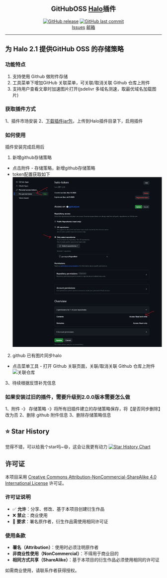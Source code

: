 <H2 align="center">GitHubOSS <a href="https://github.com/halo-dev/halo#">Halo</a>插件</H2>

<p align="center">
<a href="https://github.com/guicaiyue/plugin-githuboss/releases"><img alt="GitHub release" src="https://img.shields.io/github/release/AirboZH/plugin-uposs.svg?style=flat-square&include_prereleases" /></a>
<a href="https://github.com/guicaiyue/plugin-githuboss/commits"><img alt="GitHub last commit" src="https://img.shields.io/github/last-commit/AirboZH/plugin-uposs.svg?style=flat-square" /></a>
<br />
<a href="https://github.com/guicaiyue/plugin-githuboss/issues">Issues</a>
<a href="mailto:2941328431@qq.com">邮箱</a>
</p>

------------------------------

## **为 Halo 2.1 提供GitHub OSS 的存储策略**

### 功能特点
1. 支持使用 Github 做附件存储
2. 工具菜单下增加GitHub 关联菜单，可关联/取消关联 Github 仓库上附件
3. 支持用户查看文章时加速图片打开(jsdelivr 多域名测速，取最优域名加载图片)

### 获取插件方式
1、插件市场安装
2、[下载插件jar包](https://github.com/guicaiyue/plugin-githuboss/releases)，上传到Halo插件目录下，启用插件

### 如何使用
插件安装完成启用后
1. 新增github存储策略
- 点击附件 - 存储策略，新增github存储策略
- token配置获取如下
   ![token获取方式](./token获取方式.jpg)

2. github 已有图片同步halo
- 点击菜单工具 - 打开 Github 关联页面，关联/取消关联 Github 仓库上附件
   ![关联仓库](./关联仓库.png)

3、待续根据反馈补充信息

### 如果安装过旧的插件，需要升级到2.0.0版本需要怎么做
1、附件 -》 存储策略 -》将所有旧插件建立的存储策略保存，将【是否同步删除】改为否
2、删除 github 附件信息
3、删除存储策略信息


## ⭐ Star History
觉得不错，可以给我个star吗~😄，这会让我更有动力
[![Star History Chart](https://api.star-history.com/svg?repos=guicaiyue/plugin-githuboss&type=Date)](https://star-history.com/#guicaiyue/plugin-githuboss&Date)


## 许可证

本项目采用 [Creative Commons Attribution-NonCommercial-ShareAlike 4.0 International License](https://creativecommons.org/licenses/by-nc-sa/4.0/) 许可证。

### 许可证说明

- ✅ **允许**：分享、修改、基于本项目创建衍生作品
- ❌ **禁止**：商业使用
- 📝 **要求**：署名原作者，衍生作品需使用相同许可证

### 使用条款

- **署名（Attribution）**：使用时必须注明原作者
- **非商业性使用（NonCommercial）**：不得用于商业目的
- **相同方式共享（ShareAlike）**：基于本项目的衍生作品必须使用相同的许可证

如需商业使用，请联系作者获得授权。